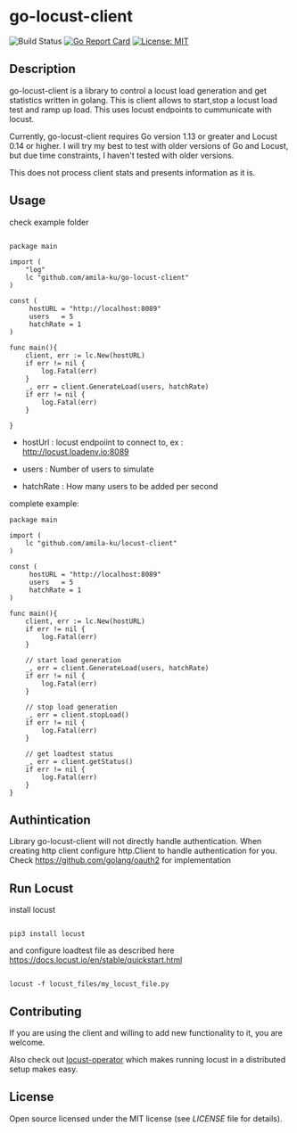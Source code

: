 # go-locust-client

![Build Status](https://github.com/amila-ku/go-locust-client/workflows/Go/badge.svg)
[![Go Report Card](https://goreportcard.com/badge/github.com/amila-ku/go-locust-client)](https://goreportcard.com/report/github.com/amila-ku/go-locust-client)
[![License: MIT](https://img.shields.io/badge/License-MIT-yellow.svg)](https://opensource.org/licenses/MIT)

## Description

go-locust-client is a library to control a locust load generation and get statistics written in golang. This is client allows to start,stop a locust load test and ramp up load. This uses locust endpoints to cummunicate with locust.

Currently, go-locust-client requires Go version 1.13 or greater and Locust 0.14 or higher. I will try my best to test with older versions of Go and Locust, but due time constraints, I haven't tested with older versions.

This does not process client stats and presents information as it is.

## Usage 

check example folder

```

package main

import (
	"log"
	lc "github.com/amila-ku/go-locust-client"
)

const (
	 hostURL = "http://localhost:8089"
	 users   = 5
	 hatchRate = 1
)

func main(){
	client, err := lc.New(hostURL)
	if err != nil {
		log.Fatal(err)
	}
	_, err = client.GenerateLoad(users, hatchRate)
	if err != nil {
		log.Fatal(err)
	}

}

```

* hostUrl : locust endpoiint to connect to, ex : http://locust.loadenv.io:8089

* users : Number of users to simulate

* hatchRate : How many users to be added per second


complete example:

```
package main 

import (
    lc "github.com/amila-ku/locust-client"
)

const (
	 hostURL = "http://localhost:8089"
	 users   = 5
	 hatchRate = 1
)

func main(){
	client, err := lc.New(hostURL)
	if err != nil {
		log.Fatal(err)
	}

	// start load generation
	_, err = client.GenerateLoad(users, hatchRate)
	if err != nil {
		log.Fatal(err)
	}

    // stop load generation
	_, err = client.stopLoad()
	if err != nil {
		log.Fatal(err)
	}

    // get loadtest status
	_, err = client.getStatus()
	if err != nil {
		log.Fatal(err)
	}
}

```

## Authintication

Library go-locust-client will not directly handle authentication. When creating http client configure http.Client to handle authentication for you. 
Check https://github.com/golang/oauth2 for implementation


## Run Locust


install locust 

```

pip3 install locust

```

and configure loadtest file as described here https://docs.locust.io/en/stable/quickstart.html


```

locust -f locust_files/my_locust_file.py

```

## Contributing

If you are using the client and willing to add new functionality to it, you are welcome.

Also check out [locust-operator](https://github.com/amila-ku/locust-operator) which makes running locust in a distributed setup makes easy.

## License

Open source licensed under the MIT license (see _LICENSE_ file for details).